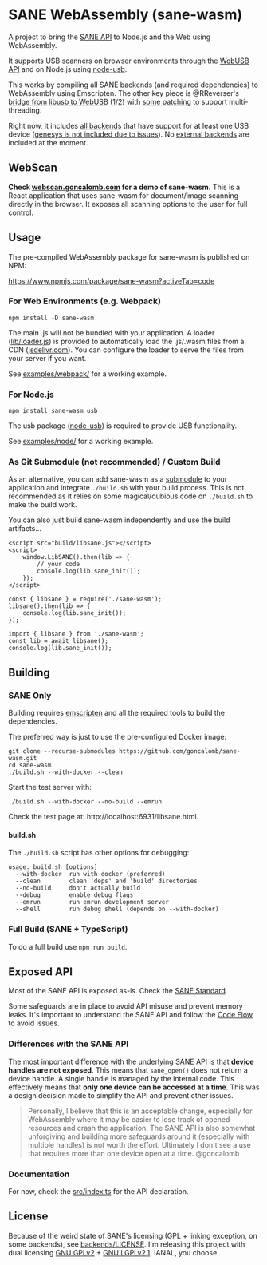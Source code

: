 # SANE WebAssembly (sane-wasm)

A project to bring the [SANE API](http://www.sane-project.org/intro.html) to Node.js and the Web using WebAssembly.

It supports USB scanners on browser environments through the [WebUSB API](https://developer.mozilla.org/en-US/docs/Web/API/WebUSB_API) and on Node.js using [node-usb](https://github.com/node-usb/node-usb).

This works by compiling all SANE backends (and required dependencies) to WebAssembly using Emscripten. The other key piece is @RReverser's [bridge from libusb to WebUSB](https://github.com/libusb/libusb/pull/1057) ([1](https://web.dev/porting-libusb-to-webusb/)/[2](https://web.dev/porting-gphoto2-to-the-web/)) with [some patching](https://github.com/goncalomb/sane-wasm/issues/1) to support multi-threading.

Right now, it includes [all backends](http://www.sane-project.org/lists/sane-backends-cvs.html) that have support for at least one USB device ([genesys is not included due to issues](https://github.com/goncalomb/sane-wasm/issues/3)). No [external backends](http://www.sane-project.org/lists/sane-backends-external.html) are included at the moment.

## WebScan

**Check [webscan.goncalomb.com](https://webscan.goncalomb.com/) for a demo of sane-wasm.** This is a React application that uses sane-wasm for document/image scanning directly in the browser. It exposes all scanning options to the user for full control.

## Usage

The pre-compiled WebAssembly package for sane-wasm is published on NPM:

https://www.npmjs.com/package/sane-wasm?activeTab=code

### For Web Environments (e.g. Webpack)

```
npm install -D sane-wasm
```

The main .js will not be bundled with your application. A loader ([lib/loader.js](lib/loader.js)) is provided to automatically load the .js/.wasm files from a CDN ([jsdelivr.com](https://www.jsdelivr.com/)). You can configure the loader to serve the files from your server if you want.

See [examples/webpack/](examples/webpack/) for a working example.

### For Node.js

```
npm install sane-wasm usb
```

The usb package ([node-usb](https://github.com/node-usb/node-usb)) is required to provide USB functionality.

See [examples/node/](examples/node/) for a working example.

### As Git Submodule (not recommended) / Custom Build

As an alternative, you can add sane-wasm as a [submodule](https://git-scm.com/book/en/v2/Git-Tools-Submodules) to your application and integrate `./build.sh` with your build process. This is not recommended as it relies on some magical/dubious code on `./build.sh` to make the build work.

You can also just build sane-wasm independently and use the build artifacts...

```
<script src="build/libsane.js"></script>
<script>
    window.LibSANE().then(lib => {
        // your code
        console.log(lib.sane_init());
    });
</script>
```

```
const { libsane } = require('./sane-wasm');
libsane().then(lib => {
    console.log(lib.sane_init());
});
```

```
import { libsane } from './sane-wasm';
const lib = await libsane();
console.log(lib.sane_init());
```

## Building

### SANE Only

Building requires [emscripten](https://github.com/emscripten-core/emscripten) and all the required tools to build the dependencies.

The preferred way is just to use the pre-configured Docker image:

    git clone --recurse-submodules https://github.com/goncalomb/sane-wasm.git
    cd sane-wasm
    ./build.sh --with-docker --clean

Start the test server with:

    ./build.sh --with-docker --no-build --emrun

Check the test page at: http://localhost:6931/libsane.html.

#### build.sh

The `./build.sh` script has other options for debugging:

```
usage: build.sh [options]
  --with-docker  run with docker (preferred)
  --clean        clean 'deps' and 'build' directories
  --no-build     don't actually build
  --debug        enable debug flags
  --emrun        run emrun development server
  --shell        run debug shell (depends on --with-docker)
```

### Full Build (SANE + TypeScript)

To do a full build use `npm run build`.

## Exposed API

Most of the SANE API is exposed as-is. Check the [SANE Standard](https://sane-project.gitlab.io/standard/index.html).

Some safeguards are in place to avoid API misuse and prevent memory leaks. It's important to understand the SANE API and follow the [Code Flow](https://sane-project.gitlab.io/standard/api.html#code-flow) to avoid issues.

### Differences with the SANE API

The most important difference with the underlying SANE API is that **device handles are not exposed**. This means that `sane_open()` does not return a device handle. A single handle is managed by the internal code. This effectively means that **only one device can be accessed at a time**. This was a design decision made to simplify the API and prevent other issues.

> Personally, I believe that this is an acceptable change, especially for WebAssembly where it may be easier to lose track of opened resources and crash the application. The SANE API is also somewhat unforgiving and building more safeguards around it (especially with multiple handles) is not worth the effort. Ultimately I don't see a use that requires more than one device open at a time. @goncalomb

### Documentation

For now, check the [src/index.ts](src/index.ts) for the API declaration.

## License

Because of the weird state of SANE's licensing (GPL + linking exception, on some backends), see [backends/LICENSE](https://gitlab.com/sane-project/backends/-/blob/master/LICENSE). I'm releasing this project with dual licensing [GNU GPLv2](LICENSE.txt) + [GNU LGPLv2.1](LICENSE-LGPL.txt). IANAL, you choose.
